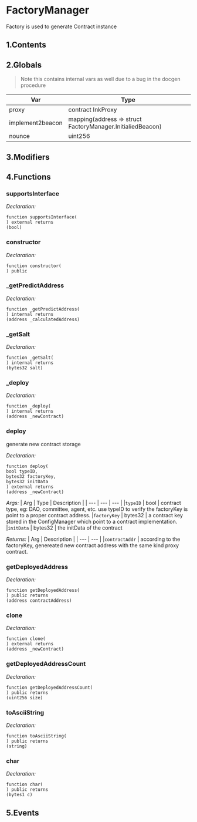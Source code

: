 # FactoryManager


Factory is used to generate Contract instance


## 1.Contents
<!-- START doctoc -->
<!-- END doctoc -->

## 2.Globals

> Note this contains internal vars as well due to a bug in the docgen procedure

| Var | Type |
| --- | --- |
| proxy | contract InkProxy |
| implement2beacon | mapping(address => struct FactoryManager.InitialiedBeacon) |
| nounce | uint256 |

## 3.Modifiers

## 4.Functions

### supportsInterface



*Declaration:*
```solidity
function supportsInterface(
) external returns
(bool)
```




### constructor



*Declaration:*
```solidity
function constructor(
) public
```




### _getPredictAddress



*Declaration:*
```solidity
function _getPredictAddress(
) internal returns
(address _calculatedAddress)
```




### _getSalt



*Declaration:*
```solidity
function _getSalt(
) internal returns
(bytes32 salt)
```




### _deploy



*Declaration:*
```solidity
function _deploy(
) internal returns
(address _newContract)
```




### deploy
generate new contract storage



*Declaration:*
```solidity
function deploy(
bool typeID,
bytes32 factoryKey,
bytes32 initData
) external returns
(address _newContract)
```

*Args:*
| Arg | Type | Description |
| --- | --- | --- |
|`typeID` | bool | contract type, eg: DAO, committee, agent, etc. use typeID to verify the factoryKey is point to a proper contract address.
|`factoryKey` | bytes32 | a contract key stored in the ConfigManager which point to a contract implementation.
|`initData` | bytes32 | the initData of the contract

*Returns:*
| Arg | Description |
| --- | --- |
|`contractAddr` | according to the factoryKey, genereated new contract address with the same kind proxy contract.

### getDeployedAddress



*Declaration:*
```solidity
function getDeployedAddress(
) public returns
(address contractAddress)
```




### clone



*Declaration:*
```solidity
function clone(
) external returns
(address _newContract)
```




### getDeployedAddressCount



*Declaration:*
```solidity
function getDeployedAddressCount(
) public returns
(uint256 size)
```




### toAsciiString



*Declaration:*
```solidity
function toAsciiString(
) public returns
(string)
```




### char



*Declaration:*
```solidity
function char(
) public returns
(bytes1 c)
```




## 5.Events
